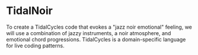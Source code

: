 # TidalNoir

To create a TidalCycles code that evokes a "jazz noir emotional" feeling, we will use a combination of jazzy instruments, a noir atmosphere, and emotional chord progressions. TidalCycles is a domain-specific language for live coding patterns.
